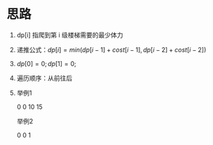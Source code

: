 # 思路

1. dp[i] 指爬到第 i 级楼梯需要的最少体力

2. 递推公式：$dp[i] = min(dp[i-1]+cost[i-1], dp[i-2]+cost[i-2])$

3. $dp[0]=0;dp[1]=0;$

4. 遍历顺序：从前往后

5. 举例1

   0 0 10 15

   举例2

   0 0 1
